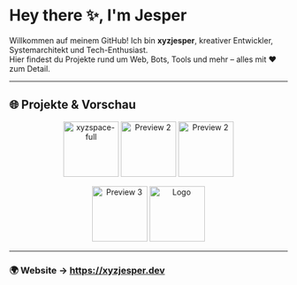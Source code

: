 # Hey there ✨, I'm Jesper

Willkommen auf meinem GitHub! Ich bin **xyzjesper**, kreativer Entwickler, Systemarchitekt und Tech-Enthusiast.  
Hier findest du Projekte rund um Web, Bots, Tools und mehr – alles mit ❤️ zum Detail.

---

## 🌐 Projekte & Vorschau

<p align="center">
  <img src="https://github.com/user-attachments/assets/d4a7422f-9aa4-4c92-aea4-6ac906c4096d" alt="xyzspace-full" width="100"/>
  <img src="https://github.com/user-attachments/assets/3e432af2-9067-4218-a88f-6deed38466c2" alt="Preview 2" width="100"/>
  <img src="https://i.imgur.com/ScgLblK.png" alt="Preview 2" width="100"/>
</p>

<p align="center">
  <img src="https://github.com/user-attachments/assets/199d4e26-1b08-418a-9888-bac8866a4e4c" alt="Preview 3" width="100"/>
  <img src="https://i.imgur.com/rXydsjA.png" alt="Logo" width="100"/>
</p>

---
### 🌍 Website → https://xyzjesper.dev

